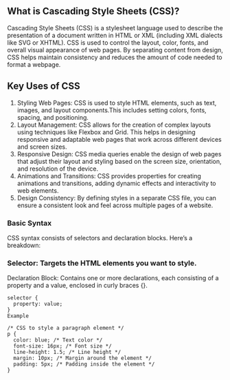 ## What is Cascading Style Sheets (CSS)?
Cascading Style Sheets (CSS) is a stylesheet language used to describe the presentation of a document written in HTML 
or XML (including XML dialects like SVG or XHTML). CSS is used to control the layout, color, fonts, and overall visual appearance
of web pages. By separating content from design, CSS helps maintain consistency and reduces the amount of code needed to format
a webpage.

## Key Uses of CSS
1. Styling Web Pages: CSS is used to style HTML elements, such as text, images, and layout components.This includes setting colors, fonts, spacing, and positioning.
2. Layout Management: CSS allows for the creation of complex layouts using techniques like Flexbox and Grid. This helps in designing responsive and adaptable web pages that work across different devices and screen sizes.
3. Responsive Design: CSS media queries enable the design of web pages that adjust their layout and styling based on the screen size, orientation, and resolution of the device.
4. Animations and Transitions: CSS provides properties for creating animations and transitions, adding dynamic effects and interactivity to web elements.
5. Design Consistency: By defining styles in a separate CSS file, you can ensure a consistent look and feel across multiple pages of a website.

### Basic Syntax
CSS syntax consists of selectors and declaration blocks. Here’s a breakdown:

### Selector: Targets the HTML elements you want to style.

Declaration Block: Contains one or more declarations, each consisting of a property and a value, enclosed in curly braces {}.


    selector {
      property: value;
    }
    Example
    
    /* CSS to style a paragraph element */
    p {
      color: blue; /* Text color */
      font-size: 16px; /* Font size */
      line-height: 1.5; /* Line height */
      margin: 10px; /* Margin around the element */
      padding: 5px; /* Padding inside the element */
    }
